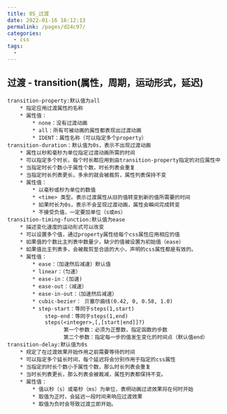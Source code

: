 ```yaml
---
title: 05_过渡
date: 2022-01-16 16:12:13
permalink: /pages/d24c97/
categories:
  - css
tags:
  - 
---
```


## 过渡 - transition(属性，周期，运动形式，延迟)
	transition-property:默认值为all
		* 指定应用过渡属性的名称
		* 属性值：
			* none：没有过渡动画
			* all：所有可被动画的属性都表现出过渡动画
			* IDENT：属性名称（可以指定多个property）
	transition-duration：默认值为0s，表示不出现过渡动画
		* 属性以秒和毫秒为单位指定过渡动画所需的时间
		* 可以指定多个时长，每个时长都应用到由transition-property指定的对应属性中
		* 当指定时长个数小于属性个数，时长列表会重复
		* 当指定时长列表更长，多余的就会被裁剪，属性列表保持不变
		* 属性值：
			* 以毫秒或秒为单位的数值
			* <time> 类型。表示过渡属性从旧的值转变到新的值所需要的时间
			* 如果时长为0s，表示不会呈现过渡动画，属性会瞬间完成转变
			* 不接受负值，一定要加单位（s或ms）
	transition-timing-function:默认值为ease
		* 描述变化速度的运动形式可以改变
		* 可以设置多个值，通过property属性给每个css属性应用相应的值
		* 如果值的个数比主列表中数量少，缺少的值被设置为初始值（ease）
		* 如果值比主列表多，会被裁剪至合适的大小，声明的css属性都是有效的。
		* 属性值：
	        * ease：（加速然后减速）默认值
         	* linear：（匀速）
         	* ease-in：(加速)
         	* ease-out：（减速）
         	* ease-in-out：（加速然后减速）
         	* cubic-bezier： 贝塞尔曲线(0.42, 0, 0.58, 1.0)
         	* step-start：等同于steps(1,start)
              	step-end：等同于steps(1,end)
               	steps(<integer>,[,[start|end]]?)
                      第一个参数：必须为正整数，指定函数的步数
                      第二个参数：指定每一步的值发生变化的时间点（默认值end）
	transition-delay:默认值为0s
		* 规定了在过渡效果开始作用之前需要等待的时间
		* 可以指定多个延长时间，每个延迟将会分别作用于指定的css属性
		* 当指定的时长个数小于属性个数，那么时长列表会重复
		* 当时长列表更长，那么列表会被裁减，属性列表都保持不变。
		* 属性值：
			* 值以秒（s）或毫秒（ms）为单位，表明动画过滤效果将在何时开始
			* 取值为正时，会延迟一段时间来响应过渡效果
			* 取值为负时会导致过渡立即开始。

